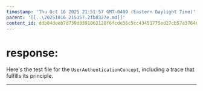```yaml
---
timestamp: 'Thu Oct 16 2025 21:51:57 GMT-0400 (Eastern Daylight Time)'
parent: '[[..\20251016_215157.2fb8327e.md]]'
content_id: ddb84deeb7d739d0391062120f6fcde36c5cc43451775ed27cb57a376466dc30
---
```


# response:

Here's the test file for the `UserAuthenticationConcept`, including a trace that fulfills its principle.

***
